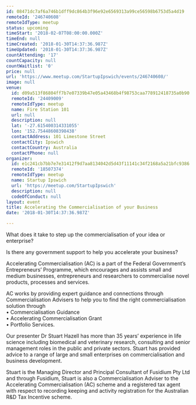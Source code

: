 ```yaml
---
id: 08471dc7af6a746b1dff9dc864b3f96e92e6569313a99ce56598b6753d5a4d19
remoteId: '246740608'
remoteIdType: meetup
status: upcoming
timeStart: '2018-02-07T08:00:00.000Z'
timeEnd: null
timeCreated: '2018-01-30T14:37:36.987Z'
timeUpdated: '2018-01-30T14:37:36.987Z'
countAttending: '17'
countCapacity: null
countWaitlist: '0'
price: null
url: 'https://www.meetup.com/StartupIpswich/events/246740608/'
image: null
venue:
  id: d09a513f86804ff7b7e07339b47e05a43468b4f98753caa778912418735a0b90
  remoteId: '24409009'
  remoteIdType: meetup
  name: Fire Station 101
  url: null
  description: null
  lat: '-27.615400314331055'
  lon: '152.75448608398438'
  contactAddress: 101 Limestone Street
  contactCity: Ipswich
  contactCountry: Australia
  contactPhone: null
organizer:
  id: e1c241cb7bb7e7e31412f9d7aa8134042d5d43f11141c34f2168a5a21bfc9386
  remoteId: '18507374'
  remoteIdType: meetup
  name: Startup Ipswich
  url: 'https://meetup.com/StartupIpswich'
  description: null
  codeOfConduct: null
layout: event
title: Accelerating the Commercialisation of your Business
date: '2018-01-30T14:37:36.987Z'

---
```

<p>What does it take to step up the commercialisation of your idea or enterprise?</p> <p>Is there any government support to help you accelerate your business?</p> <p>Accelerating Commercialisation (AC) is a part of the Federal Government’s Entrepreneurs’ Programme, which encourages and assists small and medium businesses, entrepreneurs and researchers to commercialise novel products, processes and services.</p> <p>AC works by providing expert guidance and connections through Commercialisation Advisers to help you to find the right commercialisation solution through<br/>• Commercialisation Guidance<br/>• Accelerating Commercialisation Grant<br/>• Portfolio Services.</p> <p>Our presenter Dr Stuart Hazell has more than 35 years’ experience in life science including biomedical and veterinary research, consulting and senior management roles in the public and private sectors. Stuart has provided advice to a range of large and small enterprises on commercialisation and business development.</p> <p>Stuart is the Managing Director and Principal Consultant of Fusidium Pty Ltd and through Fusidium, Stuart is also a Commercialisation Adviser to the Accelerating Commercialisation (AC) scheme and a registered tax agent with respect to recording keeping and activity registration for the Australian R&amp;D Tax Incentive scheme.</p>
